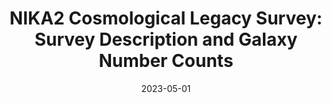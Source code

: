 ---
title: "NIKA2 Cosmological Legacy Survey: Survey Description and Galaxy Number Counts"
collection: "co_papers"
permalink: /publications/2023arXiv230507054B
date: 2023-05-01
venue: "arXiv e-prints"
citation: "Bing, L., Béthermin, M., Lagache, G., et al. (2023), arXiv e-prints, arXiv:2305.07054."
---